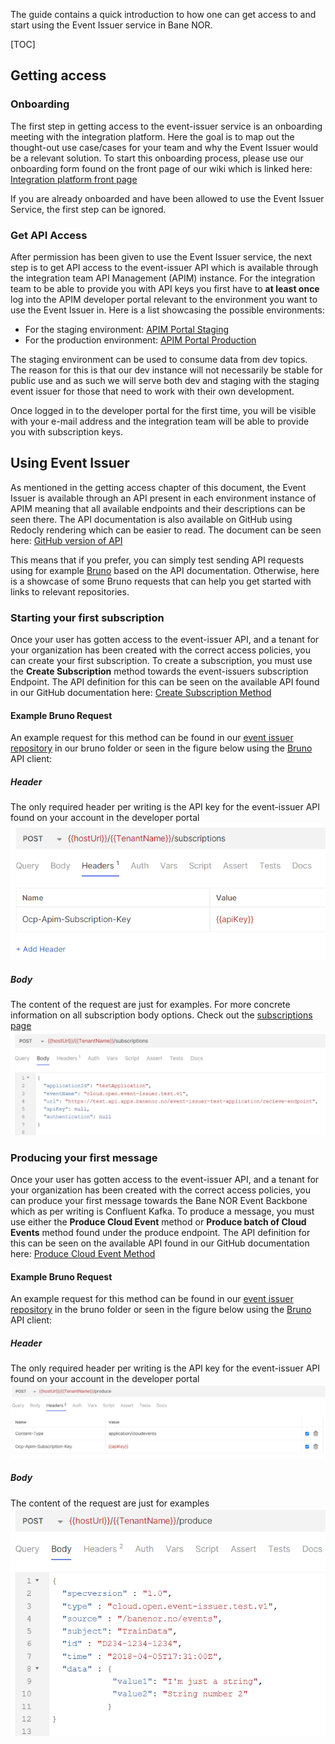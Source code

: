 The guide contains a quick introduction to how one can get access to and start using the Event Issuer service in Bane NOR.

[TOC]

## Getting access

### Onboarding
The first step in getting access to the event-issuer service is an onboarding meeting with the integration platform. Here the goal is to map out the thought-out use case/cases for your team and why the Event Issuer would be a relevant solution. To start this onboarding process, please use our onboarding form found on the front page of our wiki which is linked here: [Integration platform front page](https://dev.azure.com/bn-apps/Integration%20platform/_wiki/wikis/Integration-platform.wiki/1692/Integration-platform)

If you are already onboarded and have been allowed to use the Event Issuer Service, the first step can be ignored.

### Get API Access
After permission has been given to use the Event Issuer service, the next step is to get API access to the event-issuer API which is available through the integration team API Management (APIM) instance. For the integration team to be able to provide you with API keys you first have to **at least once** log into the APIM developer portal relevant to the environment you want to use the Event Issuer in. Here is a list showcasing the possible environments:

- For the staging environment: [APIM Portal Staging](https://test.api-portal.apps.banenor.no )
- For the production environment: [APIM Portal Production](https://api-portal.banenor.no/)

The staging environment can be used to consume data from dev topics. The reason for this is that our dev instance will not necessarily be stable for public use and as such we will serve both dev and staging with the staging event issuer for those that need to work with their own development.

Once logged in to the developer portal for the first time, you will be visible with your e-mail address and the integration team will be able to provide you with subscription keys.

## Using Event Issuer
As mentioned in the getting access chapter of this document, the Event Issuer is available through an API present in each environment instance of APIM meaning that all available endpoints and their descriptions can be seen there. The API documentation is also available on GitHub using Redocly rendering which can be easier to read. The document can be seen here: [GitHub version of API](https://bane-nor.github.io/event-issuer/apis/v1/)

This means that if you prefer, you can simply test sending API requests using for example [Bruno](https://www.usebruno.com/) based on the API documentation. Otherwise, here is a showcase of some Bruno requests that can help you get started with links to relevant repositories.

### Starting your first subscription
Once your user has gotten access to the event-issuer API, and a tenant for your organization has been created with the correct access policies, you can create your first subscription. To create a subscription, you must use the **Create Subscription** method towards the event-issuers subscription Endpoint. The API definition for this can be seen on the available API found in our GitHub documentation here: [Create Subscription Method](https://bane-nor.github.io/event-issuer/apis/v1/redoc-ebfe90c5.html#tag/Subscriptions/operation/createSubscription)

#### Example Bruno Request
An example request for this method can be found in our [event issuer repository](https://github.com/Bane-NOR/event-issuer?tab=readme-ov-file) in our bruno folder or seen in the figure below using the [Bruno](https://www.usebruno.com/) API client:
##### Header
The only required header per writing is the API key for the event-issuer API found on your account in the developer portal
![image.png](../img/getting-started/Create-Subscription-Bruno-header.png)
##### Body
The content of the request are just for examples. For more concrete information on all subscription body options. Check out the [subscriptions page](/docs/user-guides/subscriptions.md)
 ![image.png](../img/getting-started/Create-Subscription-Bruno-body.png)

### Producing your first message
Once your user has gotten access to the event-issuer API, and a tenant for your organization has been created with the correct access policies, you can produce your first message towards the Bane NOR Event Backbone which as per writing is Confluent Kafka. To produce a message, you must use either the **Produce Cloud Event** method or **Produce batch of Cloud Events**  method found under the produce endpoint. The API definition for this can be seen on the available API found in our GitHub documentation here: [Produce Cloud Event Method](https://bane-nor.github.io/event-issuer/apis/v1/redoc-ebfe90c5.html#tag/Produce/operation/produce)

#### Example Bruno Request
An example request for this method can be found in our [event issuer repository](https://github.com/Bane-NOR/event-issuer?tab=readme-ov-file) in the bruno folder or seen in the figure below using the [Bruno](https://www.usebruno.com/) API client:

##### Header
The only required header per writing is the API key for the event-issuer API found on your account in the developer portal
![image.png](../img/getting-started/Produce-Event-Bruno-header.png)
##### Body
The content of the request are just for examples
![image.png](../img/getting-started/Produce-Event-Bruno-body.png)